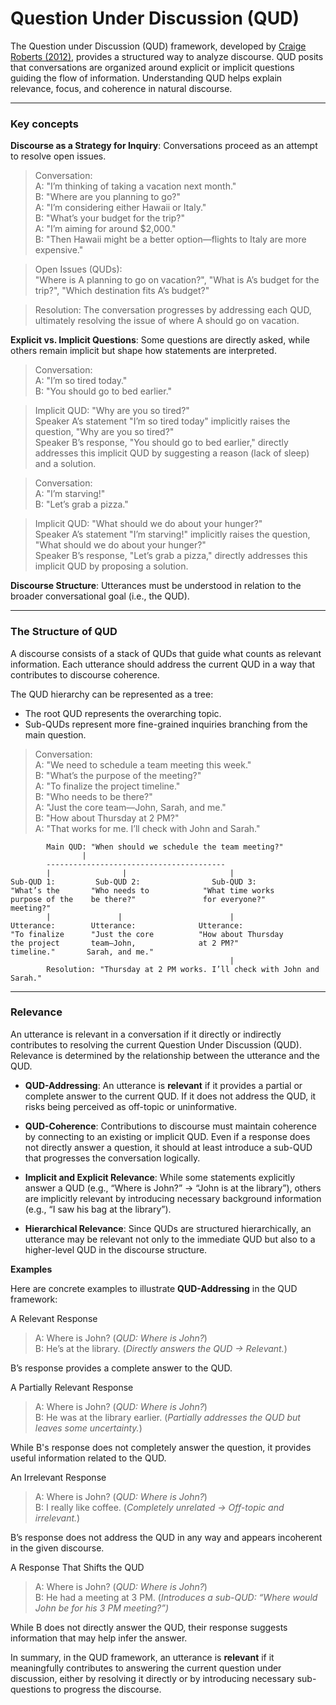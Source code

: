 # Question Under Discussion (QUD)

The Question under Discussion (QUD) framework, developed by [Craige Roberts (2012)](https://semprag.org/index.php/sp/article/view/sp.5.6), provides a structured way to analyze discourse. QUD posits that conversations are organized around explicit or implicit questions guiding the flow of information. Understanding QUD helps explain relevance, focus, and coherence in natural discourse. 

--- 

### Key concepts

**Discourse as a Strategy for Inquiry**: Conversations proceed as an attempt to resolve open issues.

> Conversation: <br>
> A: "I’m thinking of taking a vacation next month." <br>
> B: "Where are you planning to go?" <br>
> A: "I’m considering either Hawaii or Italy." <br>
> B: "What’s your budget for the trip?" <br>
> A: "I’m aiming for around $2,000." <br>
> B: "Then Hawaii might be a better option—flights to Italy are more expensive." <br>

> Open Issues (QUDs): <br>
> "Where is A planning to go on vacation?", 
> "What is A’s budget for the trip?", 
> "Which destination fits A’s budget?"

> Resolution: The conversation progresses by addressing each QUD, ultimately resolving the issue of where A should go on vacation.


**Explicit vs. Implicit Questions**: Some questions are directly asked, while others remain implicit but shape how statements are interpreted. 

> Conversation: <br>
> A: "I’m so tired today." <br>
> B: "You should go to bed earlier." <br>

> Implicit QUD: "Why are you so tired?" <br>
> Speaker A’s statement "I’m so tired today" implicitly raises the question, "Why are you so tired?" <br> 
> Speaker B’s response, "You should go to bed earlier," directly addresses this implicit QUD by suggesting a reason (lack of sleep) and a solution.

> Conversation: <br>
> A: "I’m starving!" <br>
> B: "Let’s grab a pizza."

> Implicit QUD: "What should we do about your hunger?" <br>
> Speaker A’s statement "I’m starving!" implicitly raises the question, "What should we do about your hunger?" <br> 
> Speaker B’s response, "Let’s grab a pizza," directly addresses this implicit QUD by proposing a solution.

**Discourse Structure**: Utterances must be understood in relation to the broader conversational goal (i.e., the QUD).

---

### The Structure of QUD

A discourse consists of a stack of QUDs that guide what counts as relevant information. Each utterance should address the current QUD in a way that contributes to discourse coherence.

The QUD hierarchy can be represented as a tree:

- The root QUD represents the overarching topic.
- Sub-QUDs represent more fine-grained inquiries branching from the main question.

> Conversation: <br>
> A: "We need to schedule a team meeting this week." <br>
> B: "What’s the purpose of the meeting?" <br>
> A: "To finalize the project timeline." <br>
> B: "Who needs to be there?" <br>
> A: "Just the core team—John, Sarah, and me." <br>
> B: "How about Thursday at 2 PM?" <br>
> A: "That works for me. I’ll check with John and Sarah."

```
        Main QUD: "When should we schedule the team meeting?"
                |
        ----------------------------------------
        |                |                       |
Sub-QUD 1:         Sub-QUD 2:                Sub-QUD 3:  
"What’s the       "Who needs to            "What time works  
purpose of the    be there?"               for everyone?"  
meeting?"  
        |               |                        |
Utterance:        Utterance:              Utterance:  
"To finalize      "Just the core          "How about Thursday  
the project       team—John,              at 2 PM?"  
timeline."       Sarah, and me."  
                                                 |
        Resolution: "Thursday at 2 PM works. I’ll check with John and Sarah."
```

--- 

### Relevance

An utterance is relevant in a conversation if it directly or indirectly contributes to resolving the current Question Under Discussion (QUD). Relevance is determined by the relationship between the utterance and the QUD.

- **QUD-Addressing**: An utterance is **relevant** if it provides a partial or complete answer to the current QUD. If it does not address the QUD, it risks being perceived as off-topic or uninformative.
   
- **QUD-Coherence**: Contributions to discourse must maintain coherence by connecting to an existing or implicit QUD. Even if a response does not directly answer a question, it should at least introduce a sub-QUD that progresses the conversation logically.

- **Implicit and Explicit Relevance**: While some statements explicitly answer a QUD (e.g., “Where is John?” → “John is at the library”), others are implicitly relevant by introducing necessary background information (e.g., “I saw his bag at the library”).

- **Hierarchical Relevance**: Since QUDs are structured hierarchically, an utterance may be relevant not only to the immediate QUD but also to a higher-level QUD in the discourse structure.

**Examples** 

Here are concrete examples to illustrate **QUD-Addressing** in the QUD framework:

A Relevant Response

> A: Where is John? (*QUD: Where is John?*) <br>
> B: He’s at the library. (*Directly answers the QUD → Relevant.*) 

B’s response provides a complete answer to the QUD.

A Partially Relevant Response

> A: Where is John? (*QUD: Where is John?*) <br>
> B: He was at the library earlier. (*Partially addresses the QUD but leaves some uncertainty.*)

While B's response does not completely answer the question, it provides useful information related to the QUD.

An Irrelevant Response

> A: Where is John? (*QUD: Where is John?*) <br>
> B: I really like coffee. (*Completely unrelated → Off-topic and irrelevant.*)

B’s response does not address the QUD in any way and appears incoherent in the given discourse.

A Response That Shifts the QUD

> A: Where is John? (*QUD: Where is John?*) <br>
> B: He had a meeting at 3 PM. (*Introduces a sub-QUD: “Where would John be for his 3 PM meeting?”)*

While B does not directly answer the QUD, their response suggests information that may help infer the answer.

In summary, in the QUD framework, an utterance is **relevant** if it meaningfully contributes to answering the current question under discussion, either by resolving it directly or by introducing necessary sub-questions to progress the discourse.








